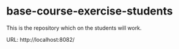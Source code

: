 # base-course-exercise-students
This is the repository which on the students will work. 

URL: http://localhost:8082/
